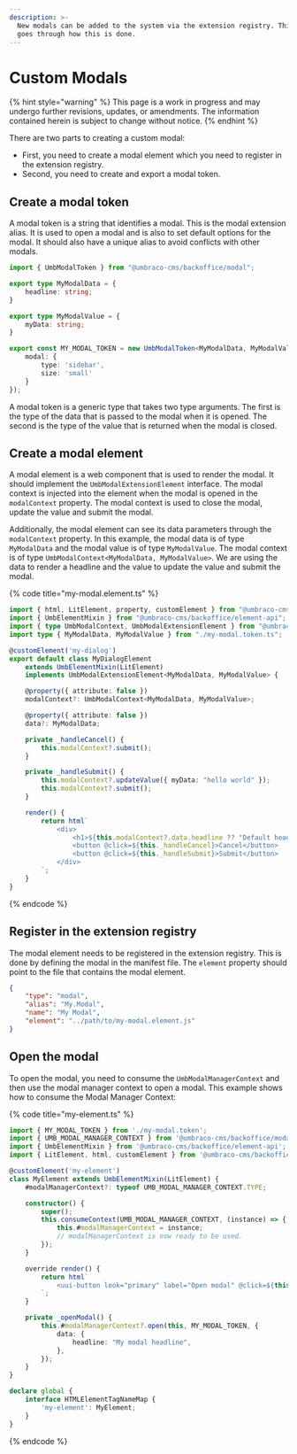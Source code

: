 ```yaml
---
description: >-
  New modals can be added to the system via the extension registry. This article
  goes through how this is done.
---
```


# Custom Modals

{% hint style="warning" %}
This page is a work in progress and may undergo further revisions, updates, or amendments. The information contained herein is subject to change without notice.
{% endhint %}

There are two parts to creating a custom modal:

* First, you need to create a modal element which you need to register in the extension registry.&#x20;
* Second, you need to create and export a modal token.

## Create a modal token

A modal token is a string that identifies a modal. This is the modal extension alias. It is used to open a modal and is also to set default options for the modal. It should also have a unique alias to avoid conflicts with other modals.

```ts
import { UmbModalToken } from "@umbraco-cms/backoffice/modal";

export type MyModalData = {
    headline: string;
}

export type MyModalValue = {
    myData: string;
}

export const MY_MODAL_TOKEN = new UmbModalToken<MyModalData, MyModalValue>('My.Modal', {
    modal: {
        type: 'sidebar',
        size: 'small'
    }
});
```

A modal token is a generic type that takes two type arguments. The first is the type of the data that is passed to the modal when it is opened. The second is the type of the value that is returned when the modal is closed.

## Create a modal element

A modal element is a web component that is used to render the modal. It should implement the `UmbModalExtensionElement` interface. The modal context is injected into the element when the modal is opened in the `modalContext` property. The modal context is used to close the modal, update the value and submit the modal.

Additionally, the modal element can see its data parameters through the `modalContext` property. In this example, the modal data is of type `MyModalData` and the modal value is of type `MyModalValue`. The modal context is of type `UmbModalContext<MyModalData, MyModalValue>`. We are using the data to render a headline and the value to update the value and submit the modal.

{% code title="my-modal.element.ts" %}
```ts
import { html, LitElement, property, customElement } from "@umbraco-cms/backoffice/external/lit";
import { UmbElementMixin } from "@umbraco-cms/backoffice/element-api";
import { type UmbModalContext, UmbModalExtensionElement } from "@umbraco-cms/backoffice/modal";
import type { MyModalData, MyModalValue } from "./my-modal.token.ts";

@customElement('my-dialog')
export default class MyDialogElement
    extends UmbElementMixin(LitElement)
    implements UmbModalExtensionElement<MyModalData, MyModalValue> {

    @property({ attribute: false })
    modalContext?: UmbModalContext<MyModalData, MyModalValue>;

    @property({ attribute: false })
    data?: MyModalData;

    private _handleCancel() {
        this.modalContext?.submit();
    }

    private _handleSubmit() {
        this.modalContext?.updateValue({ myData: "hello world" });
        this.modalContext?.submit();
    }

    render() {
        return html`
            <div>
                <h1>${this.modalContext?.data.headline ?? "Default headline"}</h1>
                <button @click=${this._handleCancel}>Cancel</button>
                <button @click=${this._handleSubmit}>Submit</button>
            </div>
        `;
    }
}
```
{% endcode %}

## Register in the extension registry

The modal element needs to be registered in the extension registry. This is done by defining the modal in the manifest file. The `element` property should point to the file that contains the modal element.

```json
{
    "type": "modal",
    "alias": "My.Modal",
    "name": "My Modal",
    "element": "../path/to/my-modal.element.js"
}
```

## Open the modal

To open the modal, you need to consume the `UmbModalManagerContext` and then use the modal manager context to open a modal. This example shows how to consume the Modal Manager Context:

{% code title="my-element.ts" %}
```ts
import { MY_MODAL_TOKEN } from './my-modal.token';
import { UMB_MODAL_MANAGER_CONTEXT } from '@umbraco-cms/backoffice/modal';
import { UmbElementMixin } from '@umbraco-cms/backoffice/element-api';
import { LitElement, html, customElement } from '@umbraco-cms/backoffice/external/lit';

@customElement('my-element')
class MyElement extends UmbElementMixin(LitElement) {
    #modalManagerContext?: typeof UMB_MODAL_MANAGER_CONTEXT.TYPE;

    constructor() {
        super();
        this.consumeContext(UMB_MODAL_MANAGER_CONTEXT, (instance) => {
            this.#modalManagerContext = instance;
            // modalManagerContext is now ready to be used.
        });
    }

    override render() {
        return html`
            <uui-button look="primary" label="Open modal" @click=${this._openModal}></uui-button>
        `;
    }

    private _openModal() {
        this.#modalManagerContext?.open(this, MY_MODAL_TOKEN, {
            data: {
                headline: "My modal headline",
            },
        });
    }
}

declare global {
    interface HTMLElementTagNameMap {
        'my-element': MyElement;
    }
}
```
{% endcode %}
